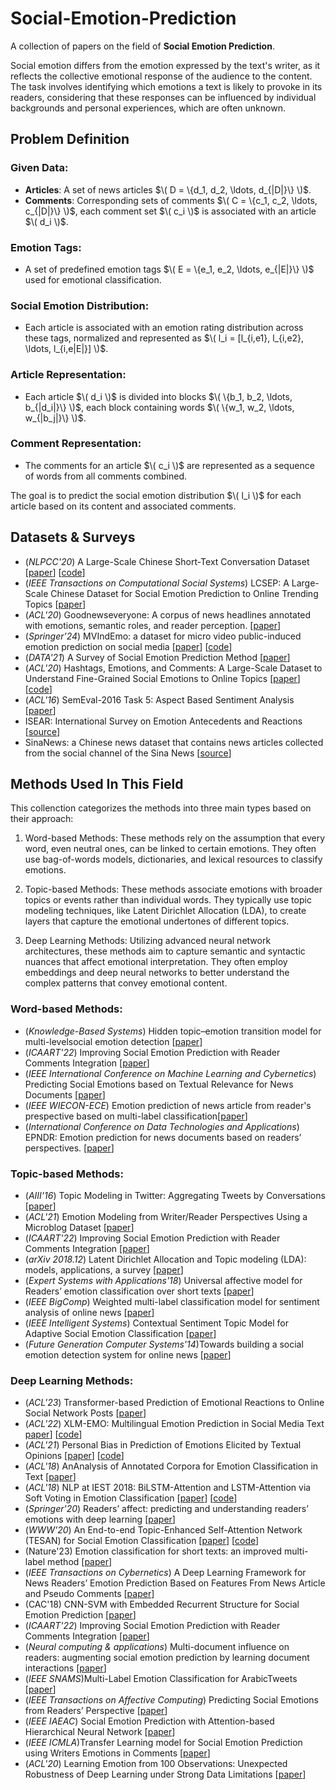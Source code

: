 # Social-Emotion-Prediction
A collection of papers on the field of **Social Emotion Prediction**.

Social emotion differs from the emotion expressed by the text's writer, as it reflects the collective emotional response of the audience to the content. The task involves identifying which emotions a text is likely to provoke in its readers, considering that these responses can be influenced by individual backgrounds and personal experiences, which are often unknown.

## Problem Definition

### Given Data:
- **Articles**: A set of news articles $\( D = \{d_1, d_2, \ldots, d_{|D|}\} \)$.
- **Comments**: Corresponding sets of comments $\( C = \{c_1, c_2, \ldots, c_{|D|}\} \)$, each comment set $\( c_i \)$ is associated with an article $\( d_i \)$.

### Emotion Tags:
- A set of predefined emotion tags $\( E = \{e_1, e_2, \ldots, e_{|E|}\} \)$ used for emotional classification.

### Social Emotion Distribution:
- Each article is associated with an emotion rating distribution across these tags, normalized and represented as $\( l_i = [l_{i,e1}, l_{i,e2}, \ldots, l_{i,e|E|}] \)$.

### Article Representation:
- Each article $\( d_i \)$ is divided into blocks $\( \{b_1, b_2, \ldots, b_{|d_i|}\} \)$, each block containing words $\( \{w_1, w_2, \ldots, w_{|b_j|}\} \)$.

### Comment Representation:
- The comments for an article $\( c_i \)$ are represented as a sequence of words from all comments combined.

The goal is to predict the social emotion distribution $\( l_i \)$ for each article based on its content and associated comments.

## Datasets & Surveys
- (*NLPCC'20*) A Large-Scale Chinese Short-Text Conversation Dataset [[paper](https://arxiv.org/abs/2008.03946)] [[code](https://github.com/huggingface/datasets)]
- (*IEEE Transactions on Computational Social Systems*) LCSEP: A Large-Scale Chinese Dataset for Social Emotion Prediction to Online Trending Topics [[paper](https://ieeexplore.ieee.org/document/10379492)]
- (*ACL'20*) Goodnewseveryone: A corpus of news headlines annotated with emotions, semantic roles, and reader perception. [[paper](https://aclanthology.org/2020.lrec-1.194/)] 
- (*Springer'24*) MVIndEmo: a dataset for micro video public-induced emotion prediction on social media [[paper](https://link.springer.com/article/10.1007/s00530-023-01221-8)] [[code](https://github.com/jjInsper/NeurIPS-Dataset-Induced-Emotion/tree/master)]
- (*DATA'21*) A Survey of Social Emotion Prediction Method [[paper](https://researchr.org/publication/AlsaediBGT21)]
- (*ACL'20*) Hashtags, Emotions, and Comments: A Large-Scale Dataset to Understand Fine-Grained Social Emotions to Online Topics [[paper](https://aclanthology.org/2020.emnlp-main.106/)] [[code](https://github.com/polyusmart/HEC-Dataset)]
- (*ACL'16*) SemEval-2016 Task 5: Aspect Based Sentiment Analysis [[paper](https://aclanthology.org/S16-1002/)]
- ISEAR: International Survey on Emotion Antecedents and Reactions [[source](https://www.kaggle.com/datasets/faisalsanto007/isear-dataset)]
- SinaNews: a Chinese news dataset that contains news articles collected from the social channel of the Sina News [[source](https://news.sina.com.cn/ui_index.shtml)]

## Methods Used In This Field
This collenction categorizes the methods into three main types based on their approach:
1. Word-based Methods: These methods rely on the assumption that every word, even neutral ones, can be linked to certain emotions. They often use bag-of-words models, dictionaries, and lexical resources to classify emotions.
 
2. Topic-based Methods: These methods associate emotions with broader topics or events rather than individual words. They typically use topic modeling techniques, like Latent Dirichlet Allocation (LDA), to create layers that capture the emotional undertones of different topics.
  
3. Deep Learning Methods: Utilizing advanced neural network architectures, these methods aim to capture semantic and syntactic nuances that affect emotional interpretation. They often employ embeddings and deep neural networks to better understand the complex patterns that convey emotional content.

### Word-based Methods:
- (*Knowledge-Based Systems*) Hidden topic–emotion transition model for multi-levelsocial emotion detection [[paper](https://www.sciencedirect.com/science/article/pii/S0950705118305586)]
- (*ICAART'22*) Improving Social Emotion Prediction with Reader Comments Integration [[paper](https://livrepository.liverpool.ac.uk/3150843/)]
- (*IEEE International Conference on Machine Learning and Cybernetics*) Predicting Social Emotions based on Textual Relevance for News Documents [[paper](https://ieeexplore.ieee.org/document/9019908)]
- (*IEEE WIECON-ECE*) Emotion prediction of news article from reader's prespective based on multi-label classification[[paper](https://ieeexplore.ieee.org/document/6359686)]
- (*International Conference on Data Technologies and Applications*) EPNDR: Emotion prediction for news documents based on readers’ perspectives. [[paper](https://www.semanticscholar.org/paper/EPNDR%3A-Emotion-Prediction-For-News-Documents-Based-RamyaR-Madhura/8f2f47f23d0501ae9f6526aa4910ab2fcedeba42)]

### Topic-based Methods:
- (*AIII'16*) Topic Modeling in Twitter: Aggregating Tweets by Conversations [[paper](https://lsm.media.mit.edu/papers/topic-modeling-twitter.pdf)]
- (*ACL'21*) Emotion Modeling from Writer/Reader Perspectives Using a Microblog Dataset [[paper](https://aclanthology.org/W11-3703/)]
- (*ICAART'22*) Improving Social Emotion Prediction with Reader Comments Integration [[paper](https://livrepository.liverpool.ac.uk/3150843/)]
- (*arXiv 2018.12*) Latent Dirichlet Allocation and Topic modeling (LDA): models, applications, a survey [[paper](https://arxiv.org/abs/1711.04305)]
- (*Expert Systems with Applications'18*) Universal affective model for Readers’ emotion classification over short texts [[paper](https://www.sciencedirect.com/science/article/abs/pii/S0957417418304445)]
- (*IEEE BigComp*) Weighted multi-label classification model for sentiment analysis of online news [[paper](https://ieeexplore.ieee.org/document/7425916)]
- (*IEEE Intelligent Systems*) Contextual Sentiment Topic Model for Adaptive Social Emotion Classification [[paper](https://ieeexplore.ieee.org/document/7325170)]
- (*Future Generation Computer Systems'14*)Towards building a social emotion detection system for online news [[paper](https://www.sciencedirect.com/science/article/abs/pii/S0167739X13002033)]


### Deep Learning Methods:
- (*ACL'23*) Transformer-based Prediction of Emotional Reactions to Online Social Network Posts [[paper](https://aclanthology.org/2023.wassa-1.31/)]
- (*ACL'22*) XLM-EMO: Multilingual Emotion Prediction in Social Media Text [paper](https://aclanthology.org/2022.wassa-1.18/)] [[code](https://github.com/milanlproc/xlm-emo)]
- (*ACL'21*) Personal Bias in Prediction of Emotions Elicited by Textual Opinions [[paper](https://aclanthology.org/2021.acl-srw.26/)] [[code](https://github.com/clarin-pl/personal-bias)]
- (*ACL'18*) AnAnalysis of Annotated Corpora for Emotion Classification in Text [[paper](https://aclanthology.org/C18-1179/)]
- (*ACL'18*) NLP at IEST 2018: BiLSTM-Attention and LSTM-Attention via Soft Voting in Emotion Classification [[paper](https://aclanthology.org/W18-6226/)] [[code](https://github.com/lauchblatt/emotions_in_drama)]
- (*Springer'20*) Readers’ affect: predicting and understanding readers’ emotions with deep learning [[paper](https://link.springer.com/article/10.1186/s40537-022-00614-2)]
- (*WWW'20*) An End-to-end Topic-Enhanced Self-Attention Network (TESAN) for Social Emotion Classification [[paper](https://dl.acm.org/doi/abs/10.1145/3366423.3380286)] [[code](https://github.com/CariaWang/TESAN)]
- (Nature'23) Emotion classification for short texts: an improved multi-label method [[paper](https://www.nature.com/articles/s41599-023-01816-6)]
- (*IEEE Transactions on Cybernetics*) A Deep Learning Framework for News Readers’ Emotion Prediction Based on Features From News Article and Pseudo Comments [[paper](https://ieeexplore.ieee.org/document/9552625)]
- (CAC'18) CNN-SVM with Embedded Recurrent Structure for Social Emotion Prediction [[paper](https://ieeexplore.ieee.org/document/9552625)]
- (*ICAART'22*) Improving Social Emotion Prediction with Reader Comments Integration [[paper](https://livrepository.liverpool.ac.uk/3150843/)]
- (*Neural computing & applications*) Multi-document influence on readers: augmenting social emotion prediction by learning document interactions [[paper](https://link.springer.com/article/10.1007/s00521-024-09420-8)]
- (*IEEE SNAMS*)Multi-Label Emotion Classification for ArabicTweets [[paper](https://ieeexplore.ieee.org/document/8931715)]
- (*IEEE Transactions on Affective Computing*) Predicting Social Emotions from Readers’ Perspective [[paper](https://link.springer.com/article/10.1007/s00521-024-09420-8)]
- (*IEEE IAEAC*) Social Emotion Prediction with Attention-based Hierarchical Neural Network [[paper](https://ieeexplore.ieee.org/document/8998031)]
- (*IEEE ICMLA*)Transfer Learning model for Social Emotion Prediction using Writers Emotions in Comments [[paper](https://ieeexplore.ieee.org/document/10069074)]
- (*ACL'20*) Learning Emotion from 100 Observations: Unexpected Robustness of Deep Learning under Strong Data Limitations [[paper](https://aclanthology.org/2020.peoples-1.13.pdf)]









